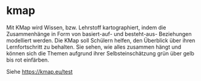 # kmap
Mit KMap wird Wissen, bzw. Lehrstoff kartographiert, indem die Zusammenhänge in Form von basiert-auf- und besteht-aus- Beziehungen modelliert werden. Die KMap soll Schülern helfen, den Überblick über ihren Lernfortschritt zu behalten. Sie sehen, wie alles zusammen hängt und können sich die Themen aufgrund ihrer Selbsteinschätzung grün über gelb bis rot einfärben.

Siehe https://kmap.eu/test
